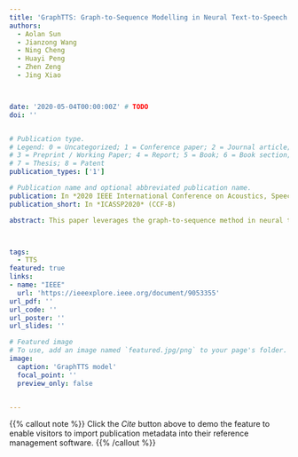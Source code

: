 ```yaml
---
title: 'GraphTTS: Graph-to-Sequence Modelling in Neural Text-to-Speech'
authors:
  - Aolan Sun
  - Jianzong Wang
  - Ning Cheng
  - Huayi Peng
  - Zhen Zeng
  - Jing Xiao



date: '2020-05-04T00:00:00Z' # TODO
doi: ''


# Publication type.
# Legend: 0 = Uncategorized; 1 = Conference paper; 2 = Journal article;
# 3 = Preprint / Working Paper; 4 = Report; 5 = Book; 6 = Book section;
# 7 = Thesis; 8 = Patent
publication_types: ['1']

# Publication name and optional abbreviated publication name.
publication: In *2020 IEEE International Conference on Acoustics, Speech and Signal Processing*
publication_short: In *ICASSP2020* (CCF-B)

abstract: This paper leverages the graph-to-sequence method in neural text-to-speech (GraphTTS), which maps the graph embedding of the input sequence to spectrograms. The graphical inputs consist of node and edge representations constructed from input texts. The encoding of these graphical inputs incorporates syntax information by a GNN encoder module. Besides, applying the encoder of GraphTTS as a graph auxiliary encoder (GAE) can analyse prosody information from the semantic structure of texts. This can remove the manual selection of reference audios process and makes prosody modelling an end-to-end procedure. Experimental analysis shows that GraphTTS outperforms the state-of-the-art sequence-to-sequence models by 0.24 in Mean Opinion Score (MOS). GAE can adjust the pause, ventilation and tones of synthesised audios automatically. This experimental conclusion may give some inspiration to researchers working on improving speech synthesis prosody.



tags:
  - TTS
featured: true
links:
- name: "IEEE"
  url: 'https://ieeexplore.ieee.org/document/9053355'
url_pdf: ''
url_code: ''
url_poster: ''
url_slides: ''

# Featured image
# To use, add an image named `featured.jpg/png` to your page's folder.
image:
  caption: 'GraphTTS model'
  focal_point: ''
  preview_only: false


---
```


{{% callout note %}}
Click the _Cite_ button above to demo the feature to enable visitors to import publication metadata into their reference management software.
{{% /callout %}}

